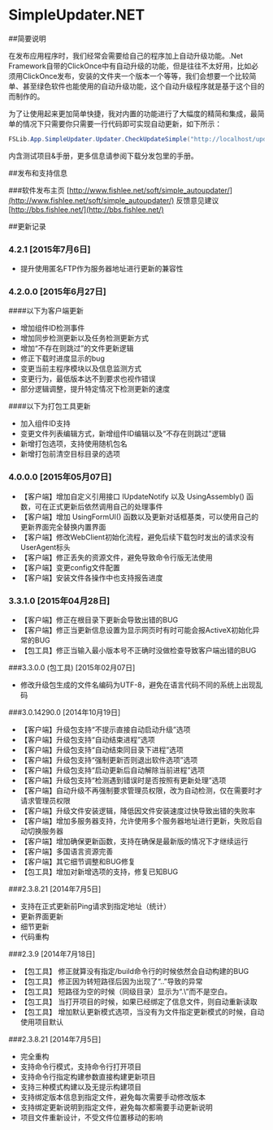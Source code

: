SimpleUpdater.NET
=======================

##简要说明

在发布应用程序时，我们经常会需要给自己的程序加上自动升级功能。.Net Framework自带的ClickOnce中有自动升级的功能，但是往往不太好用，比如必须用ClickOnce发布，安装的文件夹一个版本一个等等，我们会想要一个比较简单、甚至绿色软件也能使用的自动升级功能，这个自动升级程序就是基于这个目的而制作的。

 

为了让使用起来更加简单快捷，我对内置的功能进行了大幅度的精简和集成，最简单的情况下只需要你只需要一行代码即可实现自动更新，如下所示：

```c#
FSLib.App.SimpleUpdater.Updater.CheckUpdateSimple("http://localhost/update.xml");
```

内含测试项目&手册，更多信息请参阅下载分发包里的手册。

##发布和支持信息

###软件发布主页 [http://www.fishlee.net/soft/simple_autoupdater/](http://www.fishlee.net/soft/simple_autoupdater/)
反馈意见建议 [http://bbs.fishlee.net/](http://bbs.fishlee.net/)


##更新记录

### 4.2.1 [2015年7月6日]
* 提升使用匿名FTP作为服务器地址进行更新的兼容性

### 4.2.0.0 [2015年6月27日]

####以下为客户端更新
* 增加组件ID检测事件
* 增加同步检测更新以及任务检测更新方式
* 增加“不存在则跳过”的文件更新逻辑
* 修正下载时进度显示的bug
* 变更当前主程序模块以及信息监测方式
* 变更行为，最低版本达不到要求也视作错误
* 部分逻辑调整，提升特定情况下检测更新的速度

####以下为打包工具更新
* 加入组件ID支持
* 变更文件列表编辑方式，新增组件ID编辑以及“不存在则跳过”逻辑
* 新增打包选项，支持使用随机包名
* 新增打包前清空目标目录的选项

### 4.0.0.0 [2015年05月07日]

* 【客户端】增加自定义引用接口 IUpdateNotify 以及 UsingAssembly() 函数，可在正式更新后依然调用自己的处理事件
* 【客户端】增加 UsingFormUI() 函数以及更新对话框基类，可以使用自己的更新界面完全替换内置界面
* 【客户端】修改WebClient初始化流程，避免后续下载包时发出的请求没有UserAgent标头
* 【客户端】修正丢失的资源文件，避免导致命令行版无法使用
* 【客户端】变更config文件配置
* 【客户端】安装文件各操作中也支持报告进度

### 3.3.1.0 [2015年04月28日]
* 【客户端】修正在根目录下更新会导致出错的BUG
* 【客户端】修正当更新信息设置为显示网页时有时可能会报ActiveX初始化异常的BUG
* 【包工具】修正当输入最小版本号不正确时没做检查导致客户端出错的BUG

###3.3.0.0 (包工具) [2015年02月07日]

* 修改升级包生成的文件名编码为UTF-8，避免在语言代码不同的系统上出现乱码


###3.0.14290.0 [2014年10月19日]

* 【客户端】升级包支持“不提示直接自动启动升级”选项
* 【客户端】升级包支持“自动结束进程”选项
* 【客户端】升级包支持“自动结束同目录下进程”选项
* 【客户端】升级包支持“强制更新否则退出软件选项”选项
* 【客户端】升级包支持“启动更新后自动解除当前进程”选项
* 【客户端】升级包支持“检测遇到错误时是否按照有更新处理”选项
* 【客户端】自动升级不再强制要求管理员权限，改为自动检测，仅在需要时才请求管理员权限
* 【客户端】升级文件安装逻辑，降低因文件安装速度过快导致出错的失败率
* 【客户端】增加多服务器支持，允许使用多个服务器地址进行更新，失败后自动切换服务器
* 【客户端】增加确保更新函数，支持在确保是最新版的情况下才继续运行
* 【客户端】多国语言资源完善
* 【客户端】其它细节调整和BUG修复
* 【包工具】增加对新增选项的支持，修复已知BUG


###2.3.8.21 [2014年7月5日]

* 支持在正式更新前Ping请求到指定地址（统计）
* 更新界面更新
* 细节更新
* 代码重构

###2.3.9 [2014年7月18日]

* 【包工具】 修正就算没有指定/build命令行的时候依然会自动构建的BUG
* 【包工具】 修正因为转短路径后因为出现了“..”导致的异常
* 【包工具】 短路径为空的时候（同级目录）显示为“.\”而不是空白。
* 【包工具】 当打开项目的时候，如果已经绑定了信息文件，则自动重新读取
* 【包工具】 增加默认更新模式选项，当没有为文件指定更新模式的时候，自动使用项目默认


###2.3.8.21 [2014年7月5日]

* 完全重构
* 支持命令行模式，支持命令行打开项目
* 支持命令行指定构建参数直接构建更新项目
* 支持三种模式构建以及无提示构建项目
* 支持绑定版本信息到指定文件，避免每次需要手动修改版本
* 支持绑定更新说明到指定文件，避免每次都需要手动更新说明
* 项目文件重新设计，不受文件位置移动的影响